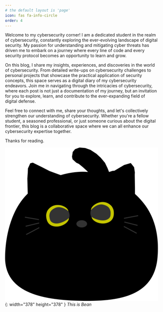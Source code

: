 ```yaml
---
# the default layout is 'page'
icon: fas fa-info-circle
order: 4
---
```



Welcome to my cybersecurity corner! I am a dedicated student in the realm of cybersecurity, constantly exploring the ever-evolving landscape of digital security. My passion for understanding and mitigating cyber threats has driven me to embark on a journey where every line of code and every security protocol becomes an opportunity to learn and grow.

On this blog, I share my insights, experiences, and discoveries in the world of cybersecurity. From detailed write-ups on cybersecurity challenges to personal projects that showcase the practical application of security concepts, this space serves as a digital diary of my cybersecurity endeavors. Join me in navigating through the intricacies of cybersecurity, where each post is not just a documentation of my journey, but an invitation for you to explore, learn, and contribute to the ever-expanding field of digital defense.

Feel free to connect with me, share your thoughts, and let's collectively strengthen our understanding of cybersecurity. Whether you're a fellow student, a seasoned professional, or just someone curious about the digital frontier, this blog is a collaborative space where we can all enhance our cybersecurity expertise together.

Thanks for reading.

![Desktop View](/assets/avatar/avatar.png){: width="378" height="378" }
_This is Bean_